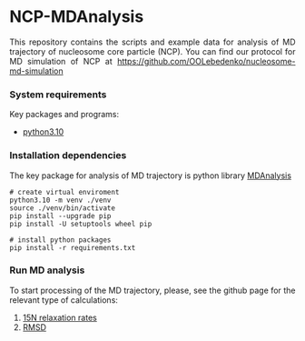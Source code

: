<div align="justify">

# NCP-MDAnalysis

This repository contains the scripts and example data for analysis of MD trajectory of nucleosome core particle (NCP).
You can find our protocol for MD simulation of NCP at https://github.com/OOLebedenko/nucleosome-md-simulation

### System requirements

Key packages and programs:

- [python3.10](https://www.python.org/)

### Installation dependencies

The key package for analysis of MD trajectory is python
library [MDAnalysis](https://www.mdanalysis.org/)

```code-block:: bash
# create virtual enviroment
python3.10 -m venv ./venv
source ./venv/bin/activate
pip install --upgrade pip
pip install -U setuptools wheel pip

# install python packages
pip install -r requirements.txt
```

### Run MD analysis

To start processing of the MD trajectory, please, see the github page for the relevant type of calculations:

1) [15N relaxation rates](15N_relaxation_rates/README.md)
2) [RMSD](RMSD/README.md)

</div>



